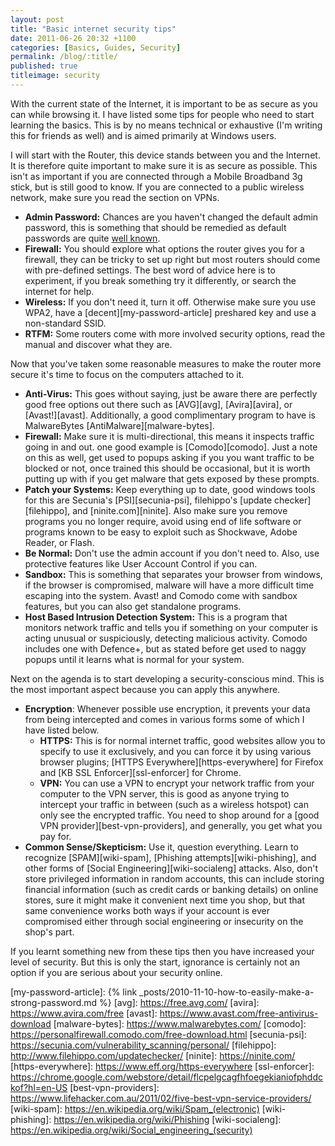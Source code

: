 ```yaml
---
layout: post
title: "Basic internet security tips"
date: 2011-06-26 20:32 +1100
categories: [Basics, Guides, Security]
permalink: /blog/:title/
published: true
titleimage: security
---
```


With the current state of the Internet, it is important to be as secure as you can while browsing it. I have listed some tips for people who need to start learning the basics. This is by no means technical or exhaustive (I'm writing this for friends as well) and is aimed primarily at Windows users.

I will start with the Router, this device stands between you and the Internet. It is therefore quite important to make sure it is as secure as possible. This isn't as important if you are connected through a Mobile Broadband 3g stick, but is still good to know. If you are connected to a public wireless network, make sure you read the section on VPNs.

* **Admin Password:** Chances are you haven't changed the default admin password, this is something that should be remedied as default passwords are quite [well known][router-passwords].
* **Firewall:** You should explore what options the router gives you for a firewall, they can be tricky to set up right but most routers should come with pre-defined settings. The best word of advice here is to experiment, if you break something try it differently, or search the internet for help.
* **Wireless:** If you don't need it, turn it off. Otherwise make sure you use WPA2, have a [decent][my-password-article] preshared key and use a non-standard SSID.
* **RTFM:** Some routers come with more involved security options, read the manual and discover what they are.

Now that you've taken some reasonable measures to make the router more secure it's time to focus on the computers attached to it.

* **Anti-Virus:** This goes without saying, just be aware there are perfectly good free options out there such as [AVG][avg], [Avira][avira], or [Avast!][avast]. Additionally, a good complimentary program to have is MalwareBytes [AntiMalware][malware-bytes].
* **Firewall:** Make sure it is multi-directional, this means it inspects traffic going in and out. one good example is [Comodo][comodo]. Just a note on this as well, get used to popups asking if you you want traffic to be blocked or not, once trained this should be occasional, but it is worth putting up with if you get malware that gets exposed by these prompts.
* **Patch your Systems:** Keep everything up to date, good windows tools for this are Secunia's [PSI][secunia-psi], filehippo's [update checker][filehippo], and [ninite.com][ninite]. Also make sure you remove programs you no longer require, avoid using end of life software or programs known to be easy to exploit such as Shockwave, Adobe Reader, or Flash.
* **Be Normal:** Don't use the admin account if you don't need to. Also, use protective features like User Account Control if you can.
* **Sandbox:** This is something that separates your browser from windows, if the browser is compromised, malware will have a more difficult time escaping into the system. Avast! and Comodo come with sandbox features, but you can also get standalone programs.
* **Host Based Intrusion Detection System:** This is a program that monitors network traffic and tells you if something on your computer is acting unusual or suspiciously, detecting malicious activity. Comodo includes one with Defence+, but as stated before get used to naggy popups until it learns what is normal for your system.

Next on the agenda is to start developing a security-conscious mind. This is the most important aspect because you can apply this anywhere.

* **Encryption**: Whenever possible use encryption, it prevents your data from being intercepted and comes in various forms some of which I have listed below.
    * **HTTPS:** This is for normal internet traffic, good websites allow you to specify to use it exclusively, and you can force it by using various browser plugins; [HTTPS Everywhere][https-everywhere] for Firefox and [KB SSL Enforcer][ssl-enforcer] for Chrome.
    * **VPN:** You can use a VPN to encrypt your network traffic from your computer to the VPN server, this is good as anyone trying to intercept your traffic in between (such as a wireless hotspot) can only see the encrypted traffic. You need to shop around for a [good VPN provider][best-vpn-providers], and generally, you get what you pay for.
* **Common Sense/Skepticism:** Use it, question everything. Learn to recognize [SPAM][wiki-spam], [Phishing attempts][wiki-phishing], and other forms of [Social Engineering][wiki-socialeng] attacks. Also, don't store privileged information in random accounts, this can include storing financial information (such as credit cards or banking details) on online stores, sure it might make it convenient next time you shop, but that same convenience works both ways if your account is ever compromised either through social engineering or insecurity on the shop's part.

If you learnt something new from these tips then you have increased your level of security. But this is only the start, ignorance is certainly not an option if you are serious about your security online.

[router-passwords]:    https://www.routerpasswords.com/
[my-password-article]: {% link _posts/2010-11-10-how-to-easily-make-a-strong-password.md %}
[avg]:                 https://free.avg.com/
[avira]:               https://www.avira.com/free
[avast]:               https://www.avast.com/free-antivirus-download
[malware-bytes]:       https://www.malwarebytes.com/
[comodo]:              https://personalfirewall.comodo.com/free-download.html
[secunia-psi]:         https://secunia.com/vulnerability_scanning/personal/
[filehippo]:           http://www.filehippo.com/updatechecker/
[ninite]:              https://ninite.com/
[https-everywhere]:    https://www.eff.org/https-everywhere
[ssl-enforcer]:        https://chrome.google.com/webstore/detail/flcpelgcagfhfoegekianiofphddckof?hl=en-US
[best-vpn-providers]:  https://www.lifehacker.com.au/2011/02/five-best-vpn-service-providers/
[wiki-spam]:           https://en.wikipedia.org/wiki/Spam_(electronic)
[wiki-phishing]:       https://en.wikipedia.org/wiki/Phishing
[wiki-socialeng]:      https://en.wikipedia.org/wiki/Social_engineering_(security)
